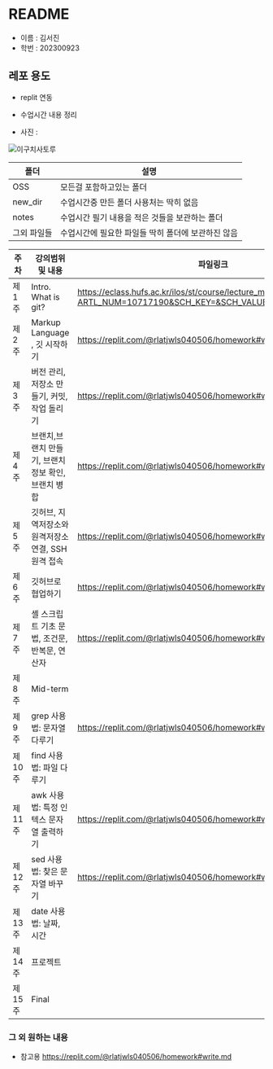 # README

- 이름 : 김서진
- 학번 : 202300923

## 레포 용도
- replit 연동
- 수업시간 내용 정리


- 사진 :

 ![이구치사토루](https://github.com/ksj040506/git_repo/assets/170810598/fa62192c-ab30-4a3f-9568-17029c9e6591)


| 폴더 | 설명 |
| ------ | ------ |
| OSS | 모든걸 포함하고있는 폴더 |
| new_dir | 수업시간중 만든 폴더 사용처는 딱히 없음 |
| notes | 수업시간 필기 내용을 적은 것들을 보관하는 폴더 |
| 그외 파일들 | 수업시간에 필요한 파일들 딱히 폴더에 보관하진 않음 |

| 주차 | 강의범위 및 내용 | 파일링크 |
| ------ | ------ | ------ |
| 제 1주 | Intro. What is git? | https://eclass.hufs.ac.kr/ilos/st/course/lecture_material_view_form.acl?ARTL_NUM=10717190&SCH_KEY=&SCH_VALUE=&display=1&start=1 |
| 제 2주 | Markup Language , 깃 시작하기 |https://replit.com/@rlatjwls040506/homework#w2.md|
| 제 3주 | 버전 관리, 저장소 만들기, 커밋, 작업 돌리기 | https://replit.com/@rlatjwls040506/homework#w3.md | 
| 제 4주 | 브랜치,브랜치 만들기, 브랜치 정보 확인, 브랜치 병합  |https://replit.com/@rlatjwls040506/homework#w4.md |
| 제 5주 | 깃허브, 지역저장소와 원격저장소 연결, SSH 원격 접속  |https://replit.com/@rlatjwls040506/homework#w5.md |
| 제 6주 | 	깃허브로 협업하기 | https://replit.com/@rlatjwls040506/homework#w6.md |
| 제 7주 | 셸 스크립트 기초 문법, 조건문, 반복문, 연산자  | https://replit.com/@rlatjwls040506/homework#w7.md |
| 제 8주 | Mid-term |
| 제 9주 | grep 사용법: 문자열 다루기 | https://replit.com/@rlatjwls040506/homework#w9.md |
| 제 10주 | find 사용법: 파일 다루기 |
| 제 11주 | awk 사용법: 특정 인텍스 문자열 출력하기 | https://replit.com/@rlatjwls040506/homework#w11.md |
| 제 12주 | sed 사용법: 찾은 문자열 바꾸기 | https://replit.com/@rlatjwls040506/homework#w12.md |
| 제 13주 | date 사용법: 날짜, 시간 |
| 제 14주 | 프로젝트 |
| 제 15주 | Final |

### 그 외 원하는 내용
- 참고용 https://replit.com/@rlatjwls040506/homework#write.md
